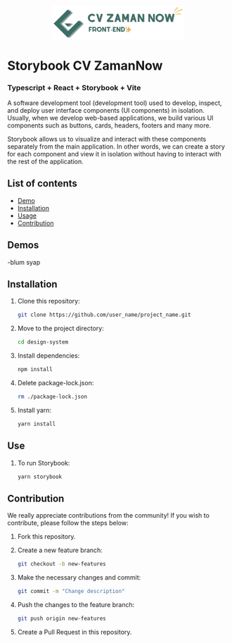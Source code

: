<center><img src="https://github.com/Roid-obi/logo-cvzn-ds/blob/main/front-end-cvzn.png?raw=true" width="300px"/></center>

# Storybook CV ZamanNow
### Typescript + React + Storybook + Vite


A software development tool (development tool) used to develop, inspect, and deploy user interface components (UI components) in isolation. Usually, when we develop web-based applications, we build various UI components such as buttons, cards, headers, footers and many more.

Storybook allows us to visualize and interact with these components separately from the main application. In other words, we can create a story for each component and view it in isolation without having to interact with the rest of the application.

## List of contents

- [Demo](#demo)
- [Installation](#installation)
- [Usage](#usage)
- [Contribution](#contribution)

## Demos

   -blum syap

## Installation

1. Clone this repository:

    ```bash
    git clone https://github.com/user_name/project_name.git

2. Move to the project directory:

     ```bash
     cd design-system

3. Install dependencies:

     ```bash
    npm install

4. Delete package-lock.json:

     ```bash
    rm ./package-lock.json

3. Install yarn:

     ```bash
    yarn install

## Use

1. To run Storybook:

    ```bash
    yarn storybook

## Contribution

We really appreciate contributions from the community! If you wish to contribute, please follow the steps below:

1. Fork this repository.

2. Create a new feature branch:

    ```bash
    git checkout -b new-features

3. Make the necessary changes and commit:

    ```bash
    git commit -m "Change description"

4. Push the changes to the feature branch:

    ```bash
    git push origin new-features

5. Create a Pull Request in this repository.
